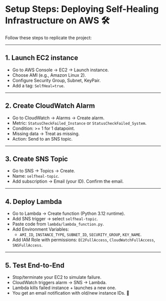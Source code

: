 # Setup Steps: Deploying Self-Healing Infrastructure on AWS 🛠️

Follow these steps to replicate the project:

---

## 1. Launch EC2 instance
- Go to AWS Console → EC2 → Launch instance.
- Choose AMI (e.g., Amazon Linux 2).
- Configure Security Group, Subnet, KeyPair.
- Add a tag: `SelfHeal=true`.

---

## 2. Create CloudWatch Alarm
- Go to CloudWatch → Alarms → Create alarm.
- Metric: `StatusCheckFailed_Instance` or `StatusCheckFailed_System`.
- Condition: >= 1 for 1 datapoint.
- Missing data → Treat as missing.
- Action: Send to an SNS topic.

---

## 3. Create SNS Topic
- Go to SNS → Topics → Create.
- Name: `selfheal-topic`.
- Add subscription → Email (your ID). Confirm the email.

---

## 4. Deploy Lambda
- Go to Lambda → Create function (Python 3.12 runtime).
- Add SNS trigger → select `selfheal-topic`.
- Paste code from `lambda/lambda_function.py`.
- Add Environment Variables:
  - `AMI_ID`, `INSTANCE_TYPE`, `SUBNET_ID`, `SECURITY_GROUP`, `KEY_NAME`.
- Add IAM Role with permissions: `EC2FullAccess`, `CloudWatchFullAccess`, `SNSFullAccess`.

---

## 5. Test End-to-End
- Stop/terminate your EC2 to simulate failure.
- CloudWatch triggers alarm → SNS → Lambda.
- Lambda kills failed instance + launches a new one.
- You get an email notification with old/new instance IDs. 🎉
